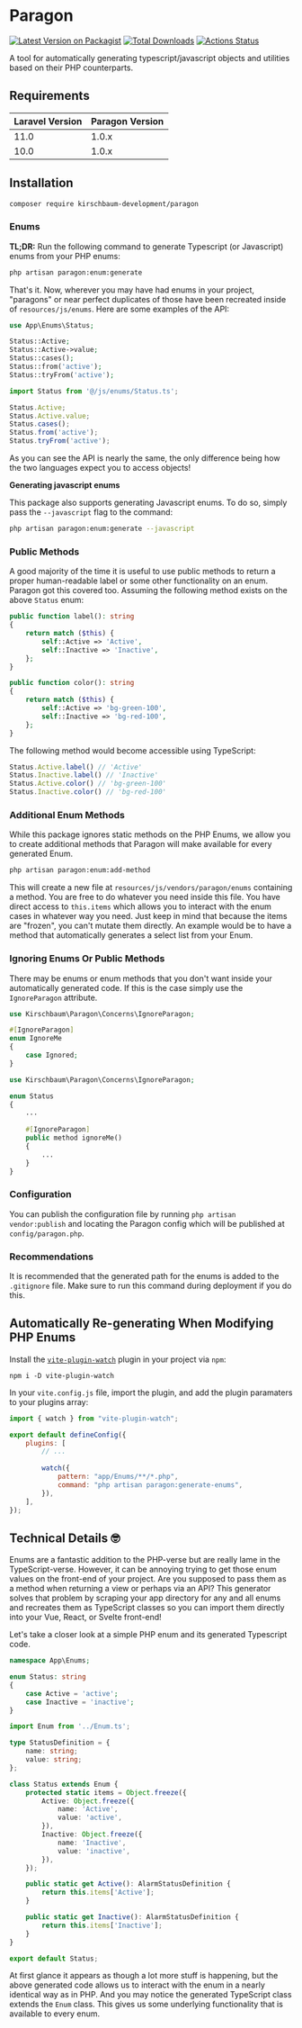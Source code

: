 # Paragon

[![Latest Version on Packagist](https://img.shields.io/packagist/v/kirschbaum-development/paragon.svg)](https://packagist.org/packages/kirschbaum-development/paragon)
[![Total Downloads](https://img.shields.io/packagist/dt/kirschbaum-development/paragon.svg)](https://packagist.org/packages/kirschbaum-development/paragon)
[![Actions Status](https://github.com/kirschbaum-development/paragon/actions/workflows/tests.yml/badge.svg)](https://github.com/kirschbaum-development/paragon/actions)

A tool for automatically generating typescript/javascript objects and utilities based on their PHP counterparts.

## Requirements

| Laravel Version | Paragon Version |
|:----------------|:----------------|
| 11.0            | 1.0.x           |
| 10.0            | 1.0.x           |

## Installation

```bash
composer require kirschbaum-development/paragon
```

### Enums

**TL;DR:** Run the following command to generate Typescript (or Javascript) enums from your PHP enums:

```bash
php artisan paragon:enum:generate
```

That's it. Now, wherever you may have had enums in your project, "paragons" or near perfect duplicates of those have been recreated inside of `resources/js/enums`. Here are some examples of the API:

```php PHP API
use App\Enums\Status;

Status::Active;
Status::Active->value;
Status::cases();
Status::from('active'); 
Status::tryFrom('active'); 
```

```ts TypeScript API
import Status from '@/js/enums/Status.ts';

Status.Active;
Status.Active.value;
Status.cases();
Status.from('active');
Status.tryFrom('active'); 
```

As you can see the API is nearly the same, the only difference being how the two languages expect you to access objects!

**Generating javascript enums**

This package also supports generating Javascript enums. To do so, simply pass the `--javascript` flag to the command:

```bash
php artisan paragon:enum:generate --javascript
```

### Public Methods

A good majority of the time it is useful to use public methods to return a proper human-readable label or some other functionality on an enum. Paragon got this covered too. Assuming the following method exists on the above `Status` enum:

```php
public function label(): string
{
    return match ($this) {
        self::Active => 'Active',
        self::Inactive => 'Inactive',
    }; 
}

public function color(): string
{
    return match ($this) {
        self::Active => 'bg-green-100',
        self::Inactive => 'bg-red-100',
    }; 
}
```

The following method would become accessible using TypeScript:

```ts
Status.Active.label() // 'Active'
Status.Inactive.label() // 'Inactive'
Status.Active.color() // 'bg-green-100'
Status.Inactive.color() // 'bg-red-100'
```

### Additional Enum Methods

While this package ignores static methods on the PHP Enums, we allow you to create additional methods that Paragon will make available for every generated Enum.

```bash
php artisan paragon:enum:add-method
```

This will create a new file at `resources/js/vendors/paragon/enums` containing a method. You are free to do whatever you need inside this file. You have direct access to `this.items` which allows you to interact with the enum cases in whatever way you need. Just keep in mind that because the items are "frozen", you can't mutate them directly. An example would be to have a method that automatically generates a select list from your Enum.

### Ignoring Enums Or Public Methods

There may be enums or enum methods that you don't want inside your automatically generated code. If this is the case simply use the `IgnoreParagon` attribute.

```php
use Kirschbaum\Paragon\Concerns\IgnoreParagon;

#[IgnoreParagon]
enum IgnoreMe
{
    case Ignored;
}
```

```php
use Kirschbaum\Paragon\Concerns\IgnoreParagon;

enum Status
{
    ...
    
    #[IgnoreParagon]
    public method ignoreMe()
    {
        ...
    }
}
```

### Configuration

You can publish the configuration file by running `php artisan vendor:publish` and locating the Paragon config which will be published at `config/paragon.php`.

### Recommendations

It is recommended that the generated path for the enums is added to the `.gitignore` file. Make sure to run this command during deployment if you do this.

## Automatically Re-generating When Modifying PHP Enums

Install the [`vite-plugin-watch`](https://www.npmjs.com/package/vite-plugin-watch) plugin in your project via `npm`:

```shell
npm i -D vite-plugin-watch
```

In your `vite.config.js` file, import the plugin, and add the plugin paramaters to your plugins array:

```js
import { watch } from "vite-plugin-watch";

export default defineConfig({
    plugins: [
        // ...
        
        watch({
            pattern: "app/Enums/**/*.php",
            command: "php artisan paragon:generate-enums",
        }),
    ],
});
```

## Technical Details 🤓

Enums are a fantastic addition to the PHP-verse but are really lame in the TypeScript-verse. However, it can be annoying trying to get those enum values on the
front-end of your project. Are you supposed to pass them as a method when returning a view or perhaps via an API? This
generator solves that problem by scraping your app directory for any and all enums and recreates them as TypeScript
classes so you can import them directly into your Vue, React, or Svelte front-end!

Let's take a closer look at a simple PHP enum and its generated Typescript code.

```php
namespace App\Enums;

enum Status: string
{
    case Active = 'active';
    case Inactive = 'inactive';
}
```

```ts
import Enum from '../Enum.ts';

type StatusDefinition = {
    name: string;
    value: string;
};

class Status extends Enum {
    protected static items = Object.freeze({
        Active: Object.freeze({
            name: 'Active',
            value: 'active',
        }),
        Inactive: Object.freeze({
            name: 'Inactive',
            value: 'inactive',
        }),
    });

    public static get Active(): AlarmStatusDefinition {
        return this.items['Active'];
    }

    public static get Inactive(): AlarmStatusDefinition {
        return this.items['Inactive'];
    }
}

export default Status;
```

At first glance it appears as though a lot more stuff is happening, but the above generated code allows us to interact
with the enum in a nearly identical way as in PHP. And you may notice the generated TypeScript class extends the `Enum`
class. This gives us some underlying functionality that is available to every enum.